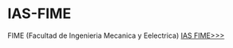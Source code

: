 # IAS-FIME
FIME (Facultad de Ingenieria Mecanica y Eelectrica)
 <a href="index
 .html">IAS FIME>>></a></pre>

